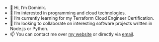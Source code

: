 - 👋 Hi, I’m Dominik.
- 👀 I’m interested in programming and cloud technologies.
- 🌱 I’m currently learning for my Terraform Cloud Engineer Certification.
- 💞️ I’m looking to collaborate on interesting software projects written in Node.js or Python.
- 📫 You can contact me over [my website](https://www.cloud-architect.io/) or directly via [email](&#109;&#097;&#105;&#108;&#116;&#111;:&#099;&#111;&#110;&#116;&#097;&#099;&#116;&#064;&#099;&#108;&#111;&#117;&#100;&#045;&#097;&#114;&#099;&#104;&#105;&#116;&#101;&#099;&#116;&#046;&#105;&#111;).

<!---
dundl/dundl is a ✨ special ✨ repository because its `README.md` (this file) appears on your GitHub profile.
You can click the Preview link to take a look at your changes.
--->
